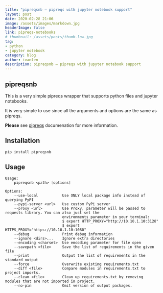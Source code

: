 ```yaml
---
title: "pipreqsnb — pipreqs with jupyter notebook support"
layout: post
date: 2020-02-28 21:06
image: /assets/images/markdown.jpg
headerImage: false
link: pipreqs-notebooks
# thumbnail: /assets/posts/thumb-low.jpg
tag:
- python
- jupyter notebook
category: blog
author: ivanlen
description: pipreqsnb — pipreqs with jupyter notebook support
---
```



## pipreqsnb

This is a very simple pipreqs wrapper that supports python files and jupyter notebooks.

It is very simple to use since all the arguments and options are the same as pipreqs.

__Please__ see [pipreqs](https://github.com/bndr/pipreqs/) documenation for more information.

## Installation

    pip install pipreqsnb

## Usage


    Usage:
        pipreqsnb <path> [options]

    Options:
        --use-local           Use ONLY local package info instead of querying PyPI
        --pypi-server <url>   Use custom PyPi server
        --proxy <url>         Use Proxy, parameter will be passed to requests library. You can also just set the
                              environments parameter in your terminal:
                              $ export HTTP_PROXY="http://10.10.1.10:3128"
                              $ export HTTPS_PROXY="https://10.10.1.10:1080"
        --debug               Print debug information
        --ignore <dirs>...    Ignore extra directories
        --encoding <charset>  Use encoding parameter for file open
        --savepath <file>     Save the list of requirements in the given file
        --print               Output the list of requirements in the standard output
        --force               Overwrite existing requirements.txt
        --diff <file>         Compare modules in requirements.txt to project imports.
        --clean <file>        Clean up requirements.txt by removing modules that are not imported in project.
        --no-pin              Omit version of output packages.
